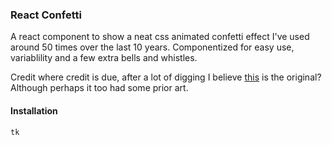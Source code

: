 ### React Confetti

A react component to show a neat css animated confetti effect I've used around 50 times over the last 10 years. Componentized for easy use, variablility and a few extra bells and whistles.

Credit where credit is due, after a lot of digging I believe [this]() is the original? Although perhaps it too had some prior art.

#### Installation

```bash
tk
```
